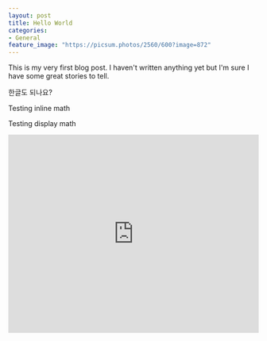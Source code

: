```yaml
---
layout: post
title: Hello World
categories:
- General
feature_image: "https://picsum.photos/2560/600?image=872"
---
```


This is my very first blog post. I haven't written anything yet but I'm sure I have some great stories to tell.

한글도 되나요?

Testing inline math <script type="math/tex">\alpha</script>

Testing display math <script type="math/tex; mode=display">\alpha</script>

<iframe height="400px" width="100%" src="https://repl.it/@kyagrd/Hello-Haskell?lite=true" scrolling="no" frameborder="no" allowtransparency="true" allowfullscreen="true" sandbox="allow-forms allow-pointer-lock allow-popups allow-same-origin allow-scripts allow-modals"></iframe>
